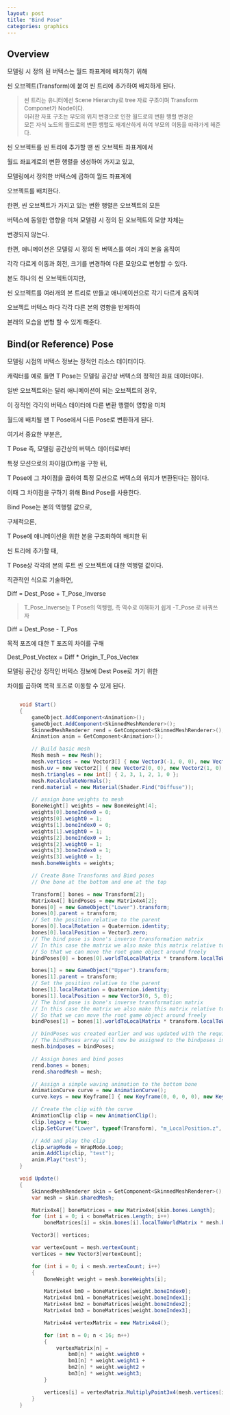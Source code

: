 ```yaml
---
layout: post
title: "Bind Pose"
categories: graphics
---
```


## Overview

모델링 시 정의 된 버텍스는 월드 좌표계에 배치하기 위해 

씬 오브젝트(Transform)에 붙여 씬 트리에 추가하여 배치하게 된다.

> <font size="2"> 
> 씬 트리는 유니터에선 Scene Hierarchy로 tree 자료 구조이며
> Transform Componet가 Node이다. <br>
> 이러한 자표 구조는 부모의 위치 변경으로 인한 월드로의 변환 행렬 변경은 <br>
> 모든 자식 노드의 월드로의 변환 행렬도 재계산하게 하여 부모의 이동을 따라가게 해준다. <br>
> </font>

씬 오브젝트를 씬 트리에 추가할 땐 씬 오브젝트 좌표계에서 

월드 좌표계로의 변환 행렬을 생성하여 가지고 있고,

모델링에서 정의한 버텍스에 곱하여 월드 좌표계에

오브젝트를 배치한다.

한편, 씬 오브젝트가 가지고 있는 변환 행렬은 오브젝트의 모든 

버텍스에 동일한 영향을 미쳐 모델링 시 정의 된 오브젝트의 모양 자체는

변경되지 않는다.

한편, 애니메이션은 모델링 시 정의 된 버텍스를 여러 개의 본을 움직여

각각 다르게 이동과 회전, 크기를 변경하여 다른 모양으로 변형할 수 있다.

본도 하나의 씬 오브젝트이지만,

씬 오브젝트를 여러개의 본 트리로 만들고 애니메이션으로 각기 다르게 움직여

오브젝트 버텍스 마다 각각 다른 본의 영향을 받게하여

본래의 모습을 변형 할 수 있게 해준다.

## Bind(or Reference) Pose

<!-- begin_excerpt -->

모델링 시점의 버텍스 정보는 정적인 리소스 데이터이다.

<!-- end_excerpt -->

캐릭터를 예로 들면 T Pose는 모델링 공간상 버텍스의 정적인 좌표 데이터이다.

일반 오브젝트와는 달리 애니메이션이 되는 오브젝트의 경우,

이 정적인 각각의 버텍스 데이터에 다른 변환 행렬이 영향을 미처 

월드에 배치될 땐 T Pose에서 다른 Pose로 변환하게 된다.

여기서 중요한 부분은,

T Pose 즉, 모델링 공간상의 버텍스 데이터로부터

특정 모션으로의 차이점(Diff)을 구한 뒤,

T Pose에 그 차이점을 곱하여 특정 모션으로 버텍스의 위치가 변환된다는 점이다.

이때 그 차이점을 구하기 위해 Bind Pose를 사용한다.

Bind Pose는 본의 역행렬 값으로,

구체적으론, 

T Pose에 애니메이션을 위한 본을 구조화하여 배치한 뒤

씬 트리에 추가할 때,

T Pose상 각각의 본의 루트 씬 오브젝트에 대한 역행렬 값이다. 

직관적인 식으로 기술하면,

Diff = Dest_Pose + T_Pose_Inverse

> <font size="2"> 
> T_Pose_Inverse는 T Pose의 역행렬, 즉 역수로
> 이해하기 쉽게 -T_Pose 로 바꿔쓰자
> </font>

Diff = Dest_Pose - T_Pos

목적 포즈에 대한 T 포즈의 차이를 구해

Dest_Post_Vectex = Diff * Origin_T_Pos_Vectex

모델링 공간상 정적인 버텍스 정보에 Dest Pose로 가기 위한

차이를 곱하여 목적 포즈로 이동할 수 있게 된다.

```c# 

    void Start()
    {
        gameObject.AddComponent<Animation>();
        gameObject.AddComponent<SkinnedMeshRenderer>();
        SkinnedMeshRenderer rend = GetComponent<SkinnedMeshRenderer>();
        Animation anim = GetComponent<Animation>();

        // Build basic mesh
        Mesh mesh = new Mesh();
        mesh.vertices = new Vector3[] { new Vector3(-1, 0, 0), new Vector3(1, 0, 0), new Vector3(-1, 5, 0), new Vector3(1, 5, 0) };
        mesh.uv = new Vector2[] { new Vector2(0, 0), new Vector2(1, 0), new Vector2(0, 1), new Vector2(1, 1) };
        mesh.triangles = new int[] { 2, 3, 1, 2, 1, 0 };
        mesh.RecalculateNormals();
        rend.material = new Material(Shader.Find("Diffuse"));

        // assign bone weights to mesh
        BoneWeight[] weights = new BoneWeight[4];
        weights[0].boneIndex0 = 0;
        weights[0].weight0 = 1;
        weights[1].boneIndex0 = 0;
        weights[1].weight0 = 1;
        weights[2].boneIndex0 = 1;
        weights[2].weight0 = 1;
        weights[3].boneIndex0 = 1;
        weights[3].weight0 = 1;
        mesh.boneWeights = weights;

        // Create Bone Transforms and Bind poses
        // One bone at the bottom and one at the top

        Transform[] bones = new Transform[2];
        Matrix4x4[] bindPoses = new Matrix4x4[2];
        bones[0] = new GameObject("Lower").transform;
        bones[0].parent = transform;
        // Set the position relative to the parent
        bones[0].localRotation = Quaternion.identity;
        bones[0].localPosition = Vector3.zero;
        // The bind pose is bone's inverse transformation matrix
        // In this case the matrix we also make this matrix relative to the root
        // So that we can move the root game object around freely
        bindPoses[0] = bones[0].worldToLocalMatrix * transform.localToWorldMatrix;

        bones[1] = new GameObject("Upper").transform;
        bones[1].parent = transform;
        // Set the position relative to the parent
        bones[1].localRotation = Quaternion.identity;
        bones[1].localPosition = new Vector3(0, 5, 0);
        // The bind pose is bone's inverse transformation matrix
        // In this case the matrix we also make this matrix relative to the root
        // So that we can move the root game object around freely
        bindPoses[1] = bones[1].worldToLocalMatrix * transform.localToWorldMatrix;

        // bindPoses was created earlier and was updated with the required matrix.
        // The bindPoses array will now be assigned to the bindposes in the Mesh.
        mesh.bindposes = bindPoses;

        // Assign bones and bind poses
        rend.bones = bones;
        rend.sharedMesh = mesh;

        // Assign a simple waving animation to the bottom bone
        AnimationCurve curve = new AnimationCurve();
        curve.keys = new Keyframe[] { new Keyframe(0, 0, 0, 0), new Keyframe(1, 3, 0, 0), new Keyframe(2, 0.0F, 0, 0) };

        // Create the clip with the curve
        AnimationClip clip = new AnimationClip();
        clip.legacy = true;
        clip.SetCurve("Lower", typeof(Transform), "m_LocalPosition.z", curve);

        // Add and play the clip
        clip.wrapMode = WrapMode.Loop;
        anim.AddClip(clip, "test");
        anim.Play("test");
    }

    void Update()
    {
        SkinnedMeshRenderer skin = GetComponent<SkinnedMeshRenderer>();
        var mesh = skin.sharedMesh;

        Matrix4x4[] boneMatrices = new Matrix4x4[skin.bones.Length];
        for (int i = 0; i < boneMatrices.Length; i++)
            boneMatrices[i] = skin.bones[i].localToWorldMatrix * mesh.bindposes[i];

        Vector3[] vertices;

        var vertexCount = mesh.vertexCount;
        vertices = new Vector3[vertexCount];

        for (int i = 0; i < mesh.vertexCount; i++)
        {
            BoneWeight weight = mesh.boneWeights[i];

            Matrix4x4 bm0 = boneMatrices[weight.boneIndex0];
            Matrix4x4 bm1 = boneMatrices[weight.boneIndex1];
            Matrix4x4 bm2 = boneMatrices[weight.boneIndex2];
            Matrix4x4 bm3 = boneMatrices[weight.boneIndex3];

            Matrix4x4 vertexMatrix = new Matrix4x4();

            for (int n = 0; n < 16; n++)
            {
                vertexMatrix[n] =
                    bm0[n] * weight.weight0 +
                    bm1[n] * weight.weight1 + 
                    bm2[n] * weight.weight2 +
                    bm3[n] * weight.weight3;
            }

            vertices[i] = vertexMatrix.MultiplyPoint3x4(mesh.vertices[i]);
        }
    }

```

